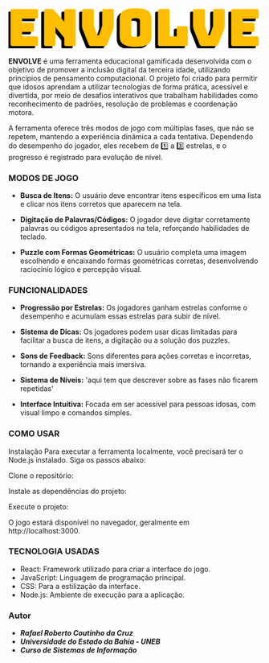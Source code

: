 ![Envolve](./src/assets/ENVOLVE.png)

**ENVOLVE** é uma ferramenta educacional gamificada desenvolvida com o objetivo de promover a inclusão digital da terceira idade, utilizando princípios de pensamento computacional. O projeto foi criado para permitir que idosos aprendam a utilizar tecnologias de forma prática, acessível e divertida, por meio de desafios interativos que trabalham habilidades como reconhecimento de padrões, resolução de problemas e coordenação motora.

A ferramenta oferece três modos de jogo com múltiplas fases, que não se repetem, mantendo a experiência dinâmica a cada tentativa. Dependendo do desempenho do jogador, eles recebem de 1️⃣ a 3️⃣ estrelas, e o progresso é registrado para evolução de nível.

### **MODOS DE JOGO**

- **Busca de Itens:** O usuário deve encontrar itens específicos em uma lista e clicar nos itens corretos que aparecem na tela.

- **Digitação de Palavras/Códigos:** O jogador deve digitar corretamente palavras ou códigos apresentados na tela, reforçando habilidades de teclado.

- **Puzzle com Formas Geométricas:** O usuário completa uma imagem escolhendo e encaixando formas geométricas corretas, desenvolvendo raciocínio lógico e percepção visual.

### **FUNCIONALIDADES**

- **Progressão por Estrelas:** Os jogadores ganham estrelas conforme o desempenho e acumulam essas estrelas para subir de nível.

- **Sistema de Dicas:** Os jogadores podem usar dicas limitadas para facilitar a busca de itens, a digitação ou a solução dos puzzles.

- **Sons de Feedback:** Sons diferentes para ações corretas e incorretas, tornando a experiência mais imersiva.

- **Sistema de Níveis:** 'aqui tem que descrever sobre as fases não ficarem repetidas'

- **Interface Intuitiva:** Focada em ser acessível para pessoas idosas, com visual limpo e comandos simples.

### **COMO USAR**

Instalação
Para executar a ferramenta localmente, você precisará ter o Node.js instalado. Siga os passos abaixo:

Clone o repositório:

Instale as dependências do projeto:

Execute o projeto:

O jogo estará disponível no navegador, geralmente em http://localhost:3000.

### **TECNOLOGIA USADAS**

- React: Framework utilizado para criar a interface do jogo.
- JavaScript: Linguagem de programação principal.
- CSS: Para a estilização da interface.
- Node.js: Ambiente de execução para a aplicação.


### Autor
- ***Rafael Roberto Coutinho da Cruz***
- ***Universidade do Estado da Bahia - UNEB***
- ***Curso de Sistemas de Informação***


